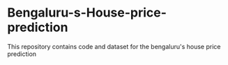 # Bengaluru-s-House-price-prediction
This repository contains code and dataset for the bengaluru's house price prediction
